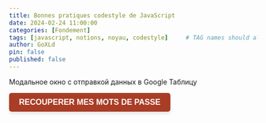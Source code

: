 ```yaml
---
title: Bonnes pratiques codestyle de JavaScript 
date: 2024-02-24 11:00:00
categories: [Fondement]
tags: [javascript, notions, noyau, codestyle]     # TAG names should always be lowercase
author: GoXLd
pin: false
published: false
---
```

  Модальное окно с отправкой данных в Google Таблицу
  <style>
    .recovery-button {
      display: inline-block;
      padding: 10px 20px;
      font-size: 16px;
      font-weight: bold;
      text-decoration: none;
      color: #fff;
      background-color: #A93D26;
      border: none;
      border-radius: 5px;
      cursor: pointer;
      box-shadow: 0 4px 6px rgba(0, 0, 0, 0.1);
      transition: background-color 0.3s ease;
    }
    .recovery-button:hover {
      background-color: #7C2B1A;
    }
    .recovery-button:active {
      transform: translateY(1px);
      box-shadow: 0 2px 2px rgba(0, 0, 0, 0.1);
    }
    .modal {
      display: none;
      position: fixed;
      top: 50%;
      left: 50%;
      transform: translate(-50%, -50%);
      width: 15%;
      height: 25%;
      background-color: rgba(0, 0, 0, 0.7);
      padding: 20px;
      border-radius: 5px;
      text-align: center;
      z-index: 1000;
    }
    .close {
      position: absolute;
      top: 10px;
      right: 10px;
      cursor: pointer;
      color: #fff;
    }

    #submitBtn {
      display: inline-block;
      padding: 10px 20px;
      font-size: 16px;
      font-weight: bold;
      text-decoration: none;
      color: #fff;
      background-color: #A93D26;
      border: none;
      border-radius: 5px;
      cursor: pointer;
      box-shadow: 0 4px 6px rgba(0, 0, 0, 0.1);
      transition: background-color 0.3s ease;
      margin-top: 20px;
    }
    #submitBtn:hover {
      background-color: #7C2B1A;
    }
    #submitBtn:active {
      transform: translateY(1px);
      box-shadow: 0 2px 2px rgba(0, 0, 0, 0.1);
    }
  </style>
<p><button id="myButton" class="recovery-button">RECOUPERER MES MOTS DE PASSE</button></p>
<!-- Модальное окно -->
<div id="myModal" class="modal">
  <span class="close">&times;</span>
  <p style="color: #fff;">SLOVO</p>
  <input type="text" id="inputField" placeholder="Введите текст" style="margin-bottom: 10px; padding: 5px; border-radius: 5px; border: 1px solid #ccc;">
  <br>
  <button id="submitBtn">Отправить</button>
</div>

<script>
  document.getElementById('myButton').addEventListener('click', function() {
    document.getElementById('myModal').style.display = 'block';
  });

  document.getElementsByClassName('close')[0].addEventListener('click', function() {
    document.getElementById('myModal').style.display = 'none';
  });

  document.getElementById('submitBtn').addEventListener('click', function() {
    var inputValue = document.getElementById('inputField').value;
    fetch('BUTTON_LINK_GS_POST', {
      method: 'POST',
      body: JSON.stringify({value: inputValue}),
      headers: {
        'Content-Type': 'application/json'
      }
    })
    .then(response => {
      if (response.ok) {
        alert('ОТПРАВЛЕНО');
        document.getElementById('myModal').style.display = 'none';
      } else {
        alert('Произошла ошибка при отправке данных');
      }
    })
    .catch(error => {
      console.error('Ошибка:', error);
      alert('Произошла ошибка при отправке данных');
    });
  });
</script>

